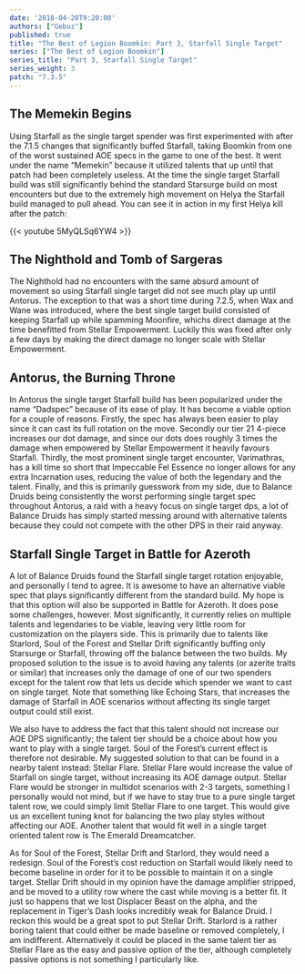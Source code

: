```yaml
---
date: '2018-04-20T9:20:00'
authors: ["Gebuz"]
published: true
title: "The Best of Legion Boomkin: Part 3, Starfall Single Target"
series: ["The Best of Legion Boomkin"]
series_title: "Part 3, Starfall Single Target"
series_weight: 3
patch: "7.3.5"
---
```

## The Memekin Begins
Using Starfall as the single target spender was first experimented with after the 7.1.5 changes that significantly buffed Starfall, taking Boomkin from one of the worst sustained AOE specs in the game to one of the best. It went under the name “Memekin” because it utilized talents that up until that patch had been completely useless. At the time the single target Starfall build was still significantly behind the standard Starsurge build on most encounters but due to the extremely high movement on Helya the Starfall build managed to pull ahead. You can see it in action in my first Helya kill after the patch:

{{< youtube 5MyQLSq6YW4 >}}

## The Nighthold and Tomb of Sargeras
The Nighthold had no encounters with the same absurd amount of movement so using Starfall single target did not see much play up until Antorus. The exception to that was a short time during 7.2.5, when Wax and Wane was introduced, where the best single target build consisted of keeping Starfall up while spamming Moonfire, whichs direct damage at the time benefitted from Stellar Empowerment. Luckily this was fixed after only a few days by making the direct damage no longer scale with Stellar Empowerment.

## Antorus, the Burning Throne
In Antorus the single target Starfall build has been popularized under the name “Dadspec” because of its ease of play. It has become a viable option for a couple of reasons. Firstly, the spec has always been easier to play since it can cast its full rotation on the move. Secondly our tier 21 4-piece increases our dot damage, and since our dots does roughly 3 times the damage when empowered by Stellar Empowerment it heavily favours Starfall. Thirdly, the most prominent single target encounter, Varimathras, has a kill time so short that Impeccable Fel Essence no longer allows for any extra Incarnation uses, reducing the value of both the legendary and the talent. Finally, and this is primarily guesswork from my side, due to Balance Druids being consistently the worst performing single target spec throughout Antorus, a raid with a heavy focus on single target dps, a lot of Balance Druids has simply started messing around with alternative talents because they could not compete with the other DPS in their raid anyway.

## Starfall Single Target in Battle for Azeroth
A lot of Balance Druids found the Starfall single target rotation enjoyable, and personally I tend to agree. It is awesome to have an alternative viable spec that plays significantly different from the standard build. My hope is that this option will also be supported in Battle for Azeroth. It does pose some challenges, however. Most significantly, it currently relies on multiple talents and legendaries to be viable, leaving very little room for customization on the players side. This is primarily due to talents like Starlord, Soul of the Forest and Stellar Drift significantly buffing only Starsurge or Starfall, throwing off the balance between the two builds. My proposed solution to the issue is to avoid having any talents (or azerite traits or similar) that increases only the damage of one of our two spenders except for the talent row that lets us decide which spender we want to cast on single target. Note that something like Echoing Stars, that increases the damage of Starfall in AOE scenarios without affecting its single target output could still exist.

We also have to address the fact that this talent should not increase our AOE DPS significantly; the talent tier should be a choice about how you want to play with a single target. Soul of the Forest’s current effect is therefore not desirable. My suggested solution to that can be found in a nearby talent instead: Stellar Flare. Stellar Flare would increase the value of Starfall on single target, without increasing its AOE damage output. Stellar Flare would be stronger in multidot scenarios with 2-3 targets, something I personally would not mind, but if we have to stay true to a pure single target talent row, we could simply limit Stellar Flare to one target. This would give us an excellent tuning knot for balancing the two play styles without affecting our AOE. Another talent that would fit well in a single target oriented talent row is The Emerald Dreamcatcher.

As for Soul of the Forest, Stellar Drift and Starlord, they would need a redesign. Soul of the Forest’s cost reduction on Starfall would likely need to become baseline in order for it to be possible to maintain it on a single target. Stellar Drift should in my opinion have the damage amplifier stripped, and be moved to a utility row where the cast while moving is a better fit. It just so happens that we lost Displacer Beast on the alpha, and the replacement in Tiger’s Dash looks incredibly weak for Balance Druid. I reckon this would be a great spot to put Stellar Drift. Starlord is a rather boring talent that could either be made baseline or removed completely, I am indifferent. Alternatively it could be placed in the same talent tier as Stellar Flare as the easy and passive option of the tier, although completely passive options is not something I particularly like.
